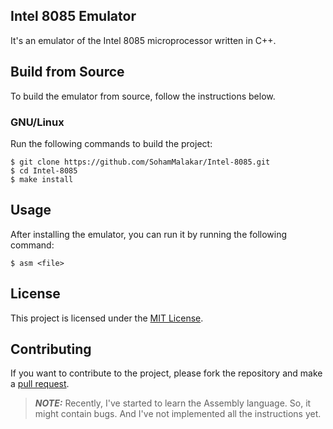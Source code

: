 ## Intel 8085 Emulator

It's an emulator of the Intel 8085 microprocessor written in C++.

## Build from Source

To build the emulator from source, follow the instructions below.

### GNU/Linux

Run the following commands to build the project:

```
$ git clone https://github.com/SohamMalakar/Intel-8085.git
$ cd Intel-8085
$ make install
```

## Usage

After installing the emulator, you can run it by running the following command:

```
$ asm <file>
```

## License

This project is licensed under the [MIT License](https://github.com/SohamMalakar/Intel-8085/blob/master/LICENSE).

## Contributing

If you want to contribute to the project, please fork the repository and make a [pull request](https://github.com/SohamMalakar/Intel-8085/pulls).

> **_NOTE:_** Recently, I've started to learn the Assembly language. So, it might contain bugs. And I've not implemented all the instructions yet.
